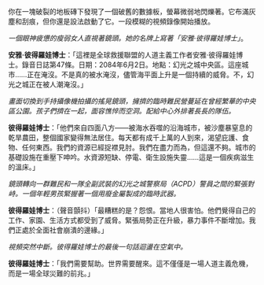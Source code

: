 你在一塊破裂的地板磚下發現了一個破舊的數據板，螢幕微弱地閃爍著。它布滿灰塵和刮痕，但你還是設法啟動了它。一段模糊的視頻錄像開始播放。

_一個眼神疲憊的瘦弱女人直視著鏡頭。她的名牌上寫著「安雅·彼得羅娃博士」_。

**安雅·彼得羅娃博士**：「這裡是全球救援聯盟的人道主義工作者安雅·彼得羅娃博士。錄音日誌第47條。日期：2084年6月2日。地點：幻光之城中央區。這座城市……正在淹沒。不是真的被水淹沒，儘管海平面上升是一個持續的威脅。不，幻光之城正在被人潮淹沒。」

_畫面切換到手持攝像機拍攝的搖晃鏡頭，擁擠的臨時難民營蔓延在曾經繁華的中央區公園。孩子們擠在一起，面容憔悴而空洞。配給中心外排著長長的隊伍。_

**彼得羅娃博士**：「他們來自四面八方——被海水吞噬的沿海城市，被沙塵暴窒息的乾旱農田，整個國家變得無法居住。每天都有成千上萬的人到來，渴望庇護、食物、任何東西。我們的資源已經捉襟見肘。我們在盡力而為，但這還不夠。城市的基礎設施在重壓下呻吟。水資源短缺、停電、衛生設施失靈……這是一個疾病滋生的溫床。」

_鏡頭轉向一群難民和一隊全副武裝的幻光之城警察局（ACPD）警員之間的緊張對峙。一個年輕男孩緊握著一個用廢金屬製成的臨時武器。_

**彼得羅娃博士**：（聲音顫抖）「最糟糕的是？怨恨。當地人很害怕。他們覺得自己的工作、家園、生活方式都受到了威脅。緊張局勢正在升級，暴力事件不斷增加。我們正處於全面社會崩潰的邊緣。」

_視頻突然中斷。彼得羅娃博士的最後一句話迴盪在空氣中。_

**彼得羅娃博士**：「我們需要幫助。世界需要醒來。這不僅僅是一場人道主義危機，而是一場全球災難的前兆。」
